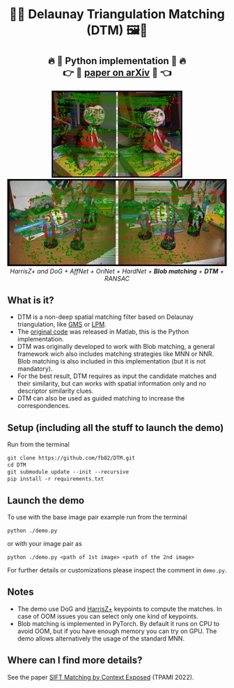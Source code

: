 <h1 align="center">🙈📐 Delaunay Triangulation Matching (DTM) 🖼️👀</h1>

<p align="center">
  <h2 align="center"><p>
    🔥 🐍 Python implementation </a> 🐍 🔥
    <br>
    👉 📖 <a href="https://arxiv.org/abs/2106.09584" align="center">paper on arXiv</a> 📖 👈
  </p></h2>

<p align="center">
    <img src="https://github.com/fb82/DTM/blob/main/data/out/ET.jpg" alt="example" height=200>
    <img src="https://github.com/fb82/DTM/blob/main/data/out/DC.jpg" alt="example" height=200>
    <br>
    <em>HarrisZ+ and DoG + AffNet + OriNet + HardNet + <b>Blob matching</b> + <b>DTM</b> + RANSAC</em>
</p>

## What is it?
+ DTM is a non-deep spatial matching filter based on Delaunay triangulation, like [GMS](https://github.com/JiawangBian/GMS-Feature-Matcher) or [LPM](https://github.com/jiayi-ma/LPM?tab=readme-ov-file).
+ The [original code](https://sites.google.com/view/fbellavia/research/blob_dtm) was released in Matlab, this is the Python implementation.
+ DTM was originally developed to work with Blob matching, a general framework wich also includes matching strategies like MNN or NNR. Blob matching is also included in this implementation (but it is not mandatory).
+ For the best result, DTM requires as input the candidate matches and their similarity, but can works with spatial information only and no descriptor similarity clues.
+ DTM can also be used as guided matching to increase the correspondences. 

## Setup (including all the stuff to launch the demo)
Run from the terminal
```
git clone https://github.com/fb82/DTM.git
cd DTM
git submodule update --init --recursive
pip install -r requirements.txt
```
## Launch the demo
To use with the base image pair example run from the terminal 
```
python ./demo.py
```
or with your image pair as
```
python ./demo.py <path of 1st image> <path of the 2nd image>
```
For further details or customizations please inspect the comment in ``demo.py``.

## Notes
+ The demo use DoG and [HarrisZ+](https://github.com/fb82/HarrisZ) keypoints to compute the matches. In case of OOM issues you can select only one kind of keypoints.
+ Blob matching is implemented in PyTorch. By default it runs on CPU to avoid OOM, but if you have enough memory you can try on GPU. The demo allows alternatively the usage of the standard MNN.

## Where can I find more details?
See the paper [SIFT Matching by Context Exposed](https://arxiv.org/abs/2106.09584) (TPAMI 2022).
